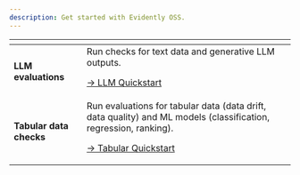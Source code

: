 ```yaml
---
description: Get started with Evidently OSS.
---
```


<table data-view="cards">
  <thead>
    <tr>
      <th></th>
      <th></th>
    </tr>
  </thead>
  <tbody>
    <tr>
      <td><strong>LLM evaluations</strong></td>
      <td>
        Run checks for text data and generative LLM outputs.
        <p>
          <a href="get-started/oss_quickstart_llm.md">→ LLM Quickstart</a><br>
        </p>
      </td>
    </tr>
    <tr>
      <td><strong>Tabular data checks</strong></td>
      <td>
        Run evaluations for tabular data (data drift, data quality) and ML models (classification, regression, ranking).
        <p>
          <a href="get-started/oss_quickstart_tabular.md">→ Tabular Quickstart</a><br>
        </p>
      </td>
    </tr>
  </tbody>
</table>
